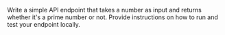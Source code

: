 Write a simple API endpoint that takes a number as input and returns whether it's a prime number or not. Provide instructions on how to run and test your endpoint locally.
